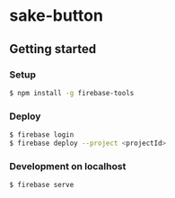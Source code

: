# sake-button

## Getting started

### Setup

```bash
$ npm install -g firebase-tools
```

### Deploy

```bash
$ firebase login
$ firebase deploy --project <projectId>
```

### Development on localhost

```bash
$ firebase serve
```

